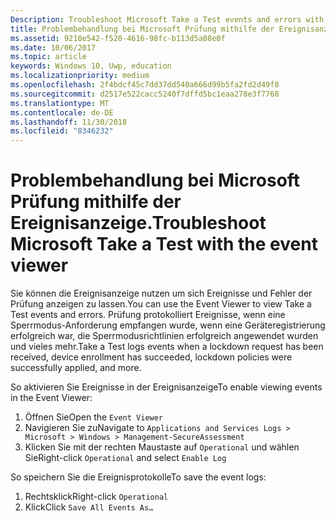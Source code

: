 ```yaml
---
Description: Troubleshoot Microsoft Take a Test events and errors with the event viewer.
title: Problembehandlung bei Microsoft Prüfung mithilfe der Ereignisanzeige.
ms.assetid: 9218e542-f520-4616-98fc-b113d5a08e0f
ms.date: 10/06/2017
ms.topic: article
keywords: Windows 10, Uwp, education
ms.localizationpriority: medium
ms.openlocfilehash: 2f4bdcf45c7dd37dd540a666d99b5fa2fd2d49f8
ms.sourcegitcommit: d2517e522cacc5240f7dffd5bc1eaa278e3f7768
ms.translationtype: MT
ms.contentlocale: de-DE
ms.lasthandoff: 11/30/2018
ms.locfileid: "8346232"
---
```

# <a name="troubleshoot-microsoft-take-a-test-with-the-event-viewer"></a><span data-ttu-id="a3335-103">Problembehandlung bei Microsoft Prüfung mithilfe der Ereignisanzeige.</span><span class="sxs-lookup"><span data-stu-id="a3335-103">Troubleshoot Microsoft Take a Test with the event viewer</span></span>

<span data-ttu-id="a3335-104">Sie können die Ereignisanzeige nutzen um sich Ereignisse und Fehler der Prüfung anzeigen zu lassen.</span><span class="sxs-lookup"><span data-stu-id="a3335-104">You can use the Event Viewer to view Take a Test events and errors.</span></span> <span data-ttu-id="a3335-105">Prüfung protokolliert Ereignisse, wenn eine Sperrmodus-Anforderung empfangen wurde, wenn eine Geräteregistrierung erfolgreich war, die Sperrmodusrichtlinien erfolgreich angewendet wurden und vieles mehr.</span><span class="sxs-lookup"><span data-stu-id="a3335-105">Take a Test logs events when a lockdown request has been received, device enrollment has succeeded, lockdown policies were successfully applied, and more.</span></span>

<span data-ttu-id="a3335-106">So aktivieren Sie Ereignisse in der Ereignisanzeige</span><span class="sxs-lookup"><span data-stu-id="a3335-106">To enable viewing events in the Event Viewer:</span></span>
1. <span data-ttu-id="a3335-107">Öffnen Sie</span><span class="sxs-lookup"><span data-stu-id="a3335-107">Open the</span></span> `Event Viewer`
2. <span data-ttu-id="a3335-108">Navigieren Sie zu</span><span class="sxs-lookup"><span data-stu-id="a3335-108">Navigate to</span></span> `Applications and Services Logs > Microsoft > Windows > Management-SecureAssessment`
3. <span data-ttu-id="a3335-109">Klicken Sie mit der rechten Maustaste auf `Operational` und wählen Sie</span><span class="sxs-lookup"><span data-stu-id="a3335-109">Right-click `Operational` and select</span></span> `Enable Log`

<span data-ttu-id="a3335-110">So speichern Sie die Ereignisprotokolle</span><span class="sxs-lookup"><span data-stu-id="a3335-110">To save the event logs:</span></span>
1. <span data-ttu-id="a3335-111">Rechtsklick</span><span class="sxs-lookup"><span data-stu-id="a3335-111">Right-click</span></span> `Operational`
2. <span data-ttu-id="a3335-112">Klick</span><span class="sxs-lookup"><span data-stu-id="a3335-112">Click</span></span> `Save All Events As…`
